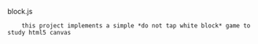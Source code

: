block.js

        this project implements a simple *do not tap white block* game to study html5 canvas 
